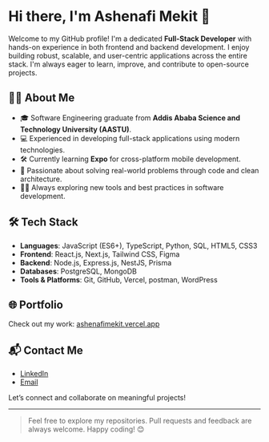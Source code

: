 # Hi there, I'm Ashenafi Mekit 👋

Welcome to my GitHub profile! I'm a dedicated **Full-Stack Developer** with hands-on experience in both frontend and backend development. I enjoy building robust, scalable, and user-centric applications across the entire stack. I'm always eager to learn, improve, and contribute to open-source projects.

## 🧑‍💻 About Me

* 🎓 Software Engineering graduate from **Addis Ababa Science and Technology University (AASTU)**.
* 💻 Experienced in developing full-stack applications using modern technologies.
* 🛠️ Currently learning **Expo** for cross-platform mobile development.
* 🚀 Passionate about solving real-world problems through code and clean architecture.
* 👨‍💻 Always exploring new tools and best practices in software development.

## 🛠️ Tech Stack

* **Languages**: JavaScript (ES6+), TypeScript, Python, SQL, HTML5, CSS3
* **Frontend**: React.js, Next.js, Tailwind CSS, Figma
* **Backend**: Node.js, Express.js, NestJS, Prisma
* **Databases**: PostgreSQL, MongoDB
* **Tools & Platforms**: Git, GitHub, Vercel, postman, WordPress

## 🌐 Portfolio

Check out my work: [ashenafimekit.vercel.app](https://ashenafimekit.vercel.app)

## 📬 Contact Me

* [LinkedIn](https://www.linkedin.com/in/ashenafimekit)
* [Email](mailto:ashumekit502@gmail.com)

Let’s connect and collaborate on meaningful projects!

---

> Feel free to explore my repositories. Pull requests and feedback are always welcome. Happy coding! 😊
